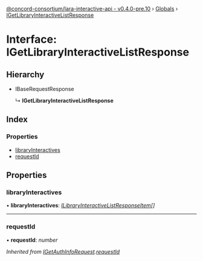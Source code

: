 [@concord-consortium/lara-interactive-api - v0.4.0-pre.10](../README.md) › [Globals](../globals.md) › [IGetLibraryInteractiveListResponse](igetlibraryinteractivelistresponse.md)

# Interface: IGetLibraryInteractiveListResponse

## Hierarchy

* IBaseRequestResponse

  ↳ **IGetLibraryInteractiveListResponse**

## Index

### Properties

* [libraryInteractives](igetlibraryinteractivelistresponse.md#libraryinteractives)
* [requestId](igetlibraryinteractivelistresponse.md#requestid)

## Properties

###  libraryInteractives

• **libraryInteractives**: *[ILibraryInteractiveListResponseItem](ilibraryinteractivelistresponseitem.md)[]*

___

###  requestId

• **requestId**: *number*

*Inherited from [IGetAuthInfoRequest](igetauthinforequest.md).[requestId](igetauthinforequest.md#requestid)*
